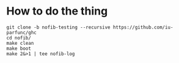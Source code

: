 # How to do the thing

```
git clone -b nofib-testing --recursive https://github.com/iu-parfunc/ghc
cd nofib/
make clean
make boot
make 2&>1 | tee nofib-log
```
